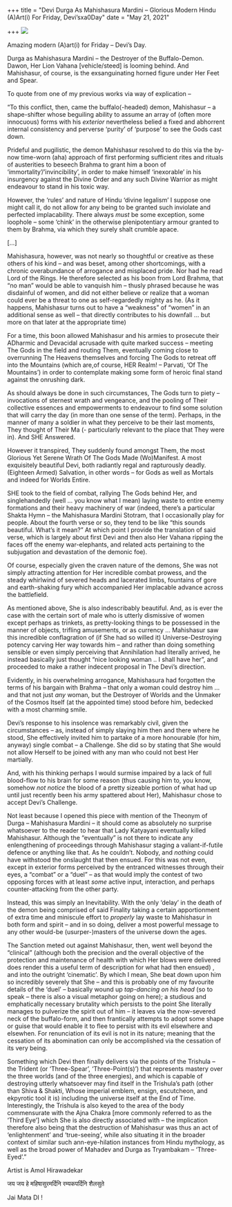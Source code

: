 +++
title = "Devi Durga As Mahishasura Mardini – Glorious Modern Hindu (A)Art(i) For Friday, Devi’sxa0Day"
date = "May 21, 2021"

+++
![](https://aryaakasha.files.wordpress.com/2021/05/8d05778ac530069c48eef27e24ee6aa2.jpg?w=564)

Amazing modern (A)art(i) for Friday – Devi’s Day.

Durga as Mahishasura Mardini – the Destroyer of the Buffalo-Demon.
Dawon, Her Lion Vahana \[vehicle/steed\] is looming behind. And
Mahishasur, of course, is the exsanguinating horned figure under Her
Feet and Spear.

To quote from one of my previous works via way of explication –

“To this conflict, then, came the buffalo(-headed) demon, Mahishasur – a
shape-shifter whose beguiling ability to assume an array of (often more
innocuous) forms with his *exterior* nevertheless belied a fixed and
abhorrent internal consistency and perverse ‘purity’ of ‘purpose’ to see
the Gods cast down.

Prideful and pugilistic, the demon Mahishasur resolved to do this via
the by-now time-worn (aha) approach of first performing sufficient rites
and rituals of austerities to beseech Brahma to grant him a boon of
‘immortality’/’invincibility’, in order to make himself ‘inexorable’ in
his insurgency against the Divine Order and any such Divine Warrior as
might endeavour to stand in his toxic way.

However, the ‘rules’ and nature of Hindu ‘divine legalism’ I suppose one
might call it, do not allow for any being to be granted such inviolate
and perfected implacability. There always *must* be some exception, some
loophole – some ‘chink’ in the otherwise plenipotentiary armour granted
to them by Brahma, via which they surely shalt crumble apace.

\[…\]

Mahishasura, however, was not nearly so thoughtful or creative as these
others of his kind – and was beset, among other shortcomings, with a
chronic overabundance of arrogance and misplaced pride. Nor had he read
Lord of the Rings. He therefore selected as his boon from Lord Brahma,
that “no man” would be able to vanquish him – thusly phrased because he
was disdainful of women, and did not either believe or realize that a
woman could ever be a threat to one as self-regardedly mighty as he. (As
it happens, Mahishasur turns out to have a “weakness” of “women” in an
additional sense as well – that directly contributes to his downfall …
but more on that later at the appropriate time)

For a time, this boon allowed Mahishasur and his armies to prosecute
their ADharmic and Devacidal acrusade with quite marked success –
meeting The Gods in the field and routing Them, eventually coming close
to overrunning The Heavens themselves and forcing The Gods to retreat
off into the Mountains (which are,of course, HER Realm! – Parvati, ‘Of
The Mountains’) in order to contemplate making some form of heroic final
stand against the onrushing dark.

As should always be done in such circumstances, The Gods turn to piety –
invocations of sternest wrath and vengeance, and the pooling of Their
collective essences and empowerments to endeavour to find some solution
that will carry the day (in more than one sense of the term). Perhaps,
in the manner of many a soldier in what they perceive to be their last
moments, They thought of Their Ma (- particularly relevant to the place
that They were in). And SHE Answered.

However it transpired, They suddenly found amongst Them, the most
Glorious Yet Serene Wrath Of The Gods Made (Wo)Manifest. A most
exquisitely beautiful Devi, both radiantly regal and rapturously deadly.
(Eighteen Armed) Salvation, in other words – for Gods as well as Mortals
and indeed for Worlds Entire.

SHE took to the field of combat, rallying The Gods behind Her, and
singlehandedly (well … you know what I mean) laying waste to entire
enemy formations and their heavy machinery of war (indeed, there’s a
particular Shakta Hymn – the Mahishasura Mardini Stotram, that I
occasionally play for people. About the fourth verse or so, they tend to
be like “this sounds beautiful. What’s it mean?” At which point I
provide the translation of said verse, which is largely about first Devi
and then also Her Vahana ripping the faces off the enemy war-elephants,
and related acts pertaining to the subjugation and devastation of the
demonic foe).

Of course, especially given the craven nature of the demons, She was not
simply attracting attention for Her incredible combat prowess, and the
steady whirlwind of severed heads and lacerated limbs, fountains of gore
and earth-shaking fury which accompanied Her implacable advance across
the battlefield.

As mentioned above, She is also indescribably beautiful. And, as is ever
the case with the certain sort of male who is utterly dismissive of
women except perhaps as trinkets, as pretty-looking things to be
possessed in the manner of objects, trifling amusements, or as currency
… Mahishasur saw this incredible conflagration of (if She had so willed
it) Universe-Destroying potency carving Her way towards him – and rather
than doing something sensible or even simply perceiving that
Annihilation had literally arrived, he instead basically just thought
“nice looking woman .. I shall have her”, and proceeded to make a rather
indecent proposal in The Devi’s direction.

Evidently, in his overwhelming arrogance, Mahishasura had forgotten the
terms of his bargain with Brahma – that only a woman could destroy him …
and that not just *any* woman, but the Destroyer of Worlds and the
Unmaker of the Cosmos Itself (at the appointed time) stood before him,
bedecked with a most charming smile.

Devi’s response to his insolence was remarkably civil, given the
circumstances – as, instead of simply slaying him then and there where
he stood, She effectively invited him to partake of a more honourable
(for him, anyway) single combat – a Challenge. She did so by stating
that She would not allow Herself to be joined with any man who could not
best Her martially.

And, with his thinking perhaps I would surmise impaired by a lack of
full blood-flow to his brain for some reason (thus causing him to, you
know, somehow *not notice* the blood of a pretty sizeable portion of
what had up until just recently been his army spattered about Her),
Mahishasur chose to accept Devi’s Challenge.

Not least because I opened this piece with mention of the Theonym of
Durga – Mahishasura Mardini – it should come as absolutely no surprise
whatsoever to the reader to hear that Lady Katyayani eventually killed
Mahishasur. Although the “eventually” is not there to indicate any
enlengthening of proceedings through Mahishasur staging a
valiant-if-futile defence or anything like that. As he couldn’t. Nobody,
and *nothing* could have withstood the onslaught that then ensued. For
this was not even, except in exterior forms perceived by the entranced
witnesses through their eyes, a “combat” or a “duel” – as that would
imply the contest of two opposing forces with at least *some* active
input, interaction, and perhaps counter-attacking from the other party.

Instead, this was simply an Inevitability. With the only ‘delay’ in the
death of the demon being comprised of said Finality taking a certain
apportionment of extra time and miniscule effort to *properly* lay waste
to Mahishasur in both form and spirit – and in so doing, deliver a most
powerful message to any other would-be (usurper-)masters of the universe
down the ages.

The Sanction meted out against Mahishasur, then, went well beyond the
“clinical” (although both the precision and the overall objective of the
protection and maintenance of health with which Her blows were delivered
does render this a useful term of description for what had then ensued)
, and into the outright ‘cinematic’. By which I mean, She beat down upon
him so incredibly severely that She – and this is probably one of my
favourite details of the ‘duel’ – basically wound up *tap-dancing on his
head* (so to speak – there is also a visual metaphor going on here); a
studious and emphatically necessary brutality which persists to the
point She literally manages to pulverize the spirit out of him – it
leaves via the now-severed neck of the buffalo-form, and then
frantically attempts to adopt some shape or guise that would enable it
to flee to persist with its evil elsewhere and elsewhen. For
renunciation of its evil is not in its nature; meaning that the
cessation of its abomination can only be accomplished via the cessation
of its very being.

Something which Devi then finally delivers via the points of the
Trishula – the Trident (or ‘Three-Spear’, ‘Three-Point(s)’) that
represents mastery over the three worlds (and of the three energies),
and which is capable of destroying utterly whatsoever may find itself in
the Trishula’s path (other than Shiva & Shakti, Whose imperial emblem,
ensign, escutcheon, and ekpyrotic tool it is) including the universe
itself at the End of Time.  
Interestingly, the Trishula is also keyed to the area of the body
commensurate with the Ajna Chakra \[more commonly referred to as the
‘Third Eye’\] which She is also directly associated with – the
implication therefore also being that the destruction of Mahishasur was
thus an act of ‘enlightenment’ and ‘true-seeing’, while also situating
it in the broader context of similar such ann-eye-hilation instances
from Hindu mythology, as well as the broad power of Mahadev and Durga as
Tryambakam – ‘Three-Eyed’.”

Artist is Amol Hirawadekar

जय जय हे महिषासुरमर्दिनि रम्यकपर्दिनि शैलसुते

Jai Mata DI !

